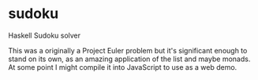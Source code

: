 sudoku
======

Haskell Sudoku solver

This was a originally a Project Euler problem but it's significant enough to stand on its own, as an amazing application of the list and maybe monads. At some point I might compile it into JavaScript to use as a web demo.
